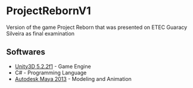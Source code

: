 # ProjectRebornV1

Version of the game Project Reborn that was presented on ETEC Guaracy Silveira as final examination

## Softwares

* [Unity3D 5.2.2f1](https://www.unity3d.com) - Game Engine
* C# - Programming Language
* [Autodesk Maya 2013](https://www.autodesk.com) - Modeling and Animation